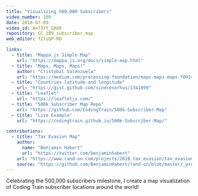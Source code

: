 ```yaml
---
title: "Visualizing 500,000 Subscribers"
video_number: 109
date: 2018-07-09
video_id: Ae73YY_GAU8
repository: CC_109_subscriber_map
web_editor: fItzQP-RD

links:
  - title: "Mappa.js Simple Map"
    url: "https://mappa.js.org/docs/simple-map.html"
  - title: "Maps, Maps, Maps!"
    author: "Cristobal Valenzuela"
    url: "https://medium.com/processing-foundation/maps-maps-maps-f0914218c87b"
  - title: "Countries latitude and longitude"
    url: "https://gist.github.com/sindresorhus/1341699"
  - title: "Leaflet"
    url: "https://leafletjs.com/"
  - title: "500k Subscriber Map Repo"
    url: "https://github.com/CodingTrain/500k-Subscriber-Map"
  - title: "Live Example"
    url: "https://codingtrain.github.io/500k-Subscriber-Map/"

contributions:
  - title: "Tax Evasion Map"
    author:
      name: "Benjamin Habert"
      url: "https://twitter.com/benjaminhabert"
    url: "https://www.rand-on.com/projects/2018_tax_evasion/tax_evasion.html"
    source: "https://github.com/BenjaminHabert/rand-on/blob/master/_projects/2018_tax_evasion/tax.js"
---
```


Celebrating the 500,000 subscribers milestone, I create a map visualization of Coding Train subscriber locations around the world!
